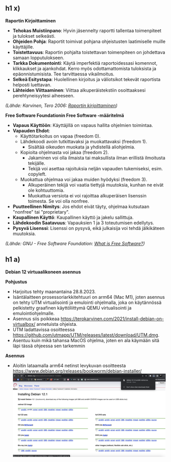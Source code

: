## h1 x)

**Raportin Kirjoittaminen**

-   **Tehokas Muistiinpano**: Hyvin jäsennelty raportti tallentaa toimenpiteet ja tulokset selkeästi.
-   **Ohjeiden Pohja**: Raportit toimivat pohjana ohjeistusten laatimiselle muille käyttäjille.
-   **Toistettavuus**: Raportin pohjalta toistettavan toimenpiteen on johdettava samaan lopputulokseen.
-   **Tarkka Dokumentointi**: Käytä imperfektiä raportoidessasi komennot, klikkaukset ja ajankohdat. Kerro myös odottamattomista tuloksista ja epäonnistumisista. Tee tarvittaessa vikailmoitus.
-   **Selkeä Esitystapa**: Huolellinen kirjoitus ja väliotsikot tekevät raportista helposti luettavan.
-   **Lähteiden Viittaaminen**: Viittaa alkuperäistekstiin osoittaaksesi perehtyneisyytesi aiheeseen.

_(Lähde: Karvinen, Tero 2006: [Raportin kirjoittaminen](https://terokarvinen.com/2006/raportin-kirjoittaminen-4/))_

**Free Software Foundationin Free Software -määritelmä**

-   **Vapaus Käyttöön**: Käyttäjillä on vapaus hallita ohjelmien toimintaa.
-   **Vapauden Ehdot**:
    -   Käyttötarkoitus on vapaa (freedom 0).
    -   Lähdekoodi avoin tutkittavaksi ja muokattavaksi (freedom 1).
        -   Sisältää oikeuden muokata ja yhdistellä aliohjelmia.
    -   Kopioita ohjelmasta voi jakaa (freedom 2).
        -   Jakaminen voi olla ilmaista tai maksullista ilman erillistä ilmoitusta tekijälle.
        -   Tekijä voi asettaa rajoituksia neljän vapauden tukemiseksi, esim. copyleft.
    -   Muokattua ohjelmaa voi jakaa muiden hyödyksi (freedom 3).
        -   Alkuperäinen tekijä voi vaatia tiettyjä muutoksia, kunhan ne eivät ole kohtuuttomia.
        -   Muokattua versiota ei voi rajoittaa alkuperäisen lisenssin toimesta. Se voi olla nonfree.
-   **Puutteellinen Nimitys**: Jos ehdot eivät täyty, ohjelmaa kutsutaan "nonfree" tai "proprietary".
-   **Kaupallinen Käyttö**: Kaupallinen käyttö ja jakelu sallittuja.
-   **Lähdekoodin Saatavuus**: Vapauksien 1 ja 3 toteutumisen edellytys.
-   **Pysyvä Lisenssi**: Lisenssi on pysyvä, eikä julkaisija voi tehdä jälkikäteen muutoksia.

_(Lähde: GNU - Free Software Foundation: [What is Free Software?](https://www.gnu.org/philosophy/free-sw.html))_

## h1 a)

**Debian 12 virtuaalikoneen asennus**

**Pohjustus**

-   Harjoitus tehty maanantaina 28.8.2023.
-   Isäntälaitteen prosessoriarkkitehtuuri on arm64 (Mac M1), joten asennus on tehty UTM virtualisointi ja emulointi ohjelmalla, joka on käytännössä pelkistetty graafinen käyttöliittymä QEMU virtualisointi ja emulointiohjelmalle.
-   Asennus siis poikkeaa https://terokarvinen.com/2021/install-debian-on-virtualbox/ annetuista ohjeista.
-   UTM ladattavissa osoitteessa https://github.com/utmapp/UTM/releases/latest/download/UTM.dmg.
-   Asentuu kuin mikä tahansa MacOS ohjelma, joten en ala käymään sitä läpi tässä ohjeessa sen tarkemmin

**Asennus**

-   Aloitin lataamalla arm64 netinst levykuvan osoitteesta https://www.debian.org/releases/bookworm/debian-installer/
    ![kuva1](/kuvat/h1/1.png)

